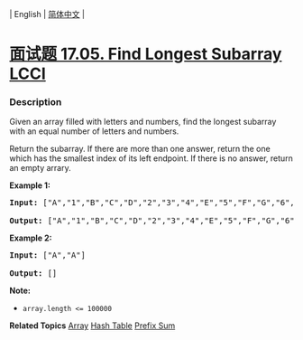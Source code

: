 | English | [简体中文](README.md) |

# [面试题 17.05. Find Longest Subarray LCCI](https://leetcode.cn/problems/find-longest-subarray-lcci)
 ### Description
<p>Given an array filled with letters and numbers, find the longest subarray with an equal number of letters and numbers.</p>

<p>Return the subarray. If there are more than one answer, return the one which has the smallest&nbsp;index of its left endpoint. If there is no answer, return an empty arrary.</p>

<p><strong>Example 1:</strong></p>

<pre>
<strong>Input: </strong>[&quot;A&quot;,&quot;1&quot;,&quot;B&quot;,&quot;C&quot;,&quot;D&quot;,&quot;2&quot;,&quot;3&quot;,&quot;4&quot;,&quot;E&quot;,&quot;5&quot;,&quot;F&quot;,&quot;G&quot;,&quot;6&quot;,&quot;7&quot;,&quot;H&quot;,&quot;I&quot;,&quot;J&quot;,&quot;K&quot;,&quot;L&quot;,&quot;M&quot;]

<strong>Output: </strong>[&quot;A&quot;,&quot;1&quot;,&quot;B&quot;,&quot;C&quot;,&quot;D&quot;,&quot;2&quot;,&quot;3&quot;,&quot;4&quot;,&quot;E&quot;,&quot;5&quot;,&quot;F&quot;,&quot;G&quot;,&quot;6&quot;,&quot;7&quot;]
</pre>

<p><strong>Example 2:</strong></p>

<pre>
<strong>Input: </strong>[&quot;A&quot;,&quot;A&quot;]

<strong>Output: </strong>[]
</pre>

<p><strong>Note: </strong></p>

<ul>
	<li><code>array.length &lt;= 100000</code></li>
</ul>

**Related Topics**  [Array](https://leetcode.cn/tag/array) [Hash Table](https://leetcode.cn/tag/hash-table) [Prefix Sum](https://leetcode.cn/tag/prefix-sum) 